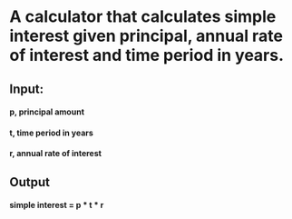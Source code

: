 # A calculator that calculates simple interest given principal, annual rate of interest and time period in years.

## Input:
   #### p, principal amount
   #### t, time period in years
   #### r, annual rate of interest

## Output
   #### simple interest = p * t * r
